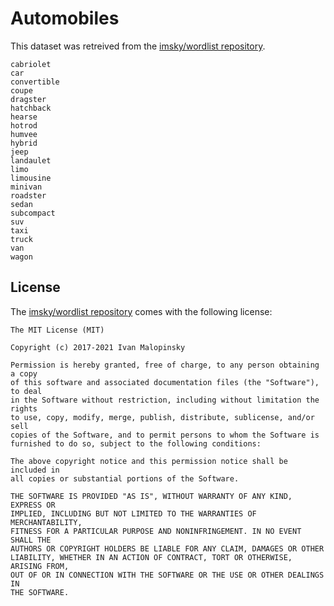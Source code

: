 # Automobiles

This dataset was retreived from the [imsky/wordlist repository](https://github.com/imsky/wordlists).

```
cabriolet
car
convertible
coupe
dragster
hatchback
hearse
hotrod
humvee
hybrid
jeep
landaulet
limo
limousine
minivan
roadster
sedan
subcompact
suv
taxi
truck
van
wagon
```

## License 

The [imsky/wordlist repository](https://github.com/imsky/wordlists) comes with the following license: 

```
The MIT License (MIT)

Copyright (c) 2017-2021 Ivan Malopinsky

Permission is hereby granted, free of charge, to any person obtaining a copy
of this software and associated documentation files (the "Software"), to deal
in the Software without restriction, including without limitation the rights
to use, copy, modify, merge, publish, distribute, sublicense, and/or sell
copies of the Software, and to permit persons to whom the Software is
furnished to do so, subject to the following conditions:

The above copyright notice and this permission notice shall be included in
all copies or substantial portions of the Software.

THE SOFTWARE IS PROVIDED "AS IS", WITHOUT WARRANTY OF ANY KIND, EXPRESS OR
IMPLIED, INCLUDING BUT NOT LIMITED TO THE WARRANTIES OF MERCHANTABILITY,
FITNESS FOR A PARTICULAR PURPOSE AND NONINFRINGEMENT. IN NO EVENT SHALL THE
AUTHORS OR COPYRIGHT HOLDERS BE LIABLE FOR ANY CLAIM, DAMAGES OR OTHER
LIABILITY, WHETHER IN AN ACTION OF CONTRACT, TORT OR OTHERWISE, ARISING FROM,
OUT OF OR IN CONNECTION WITH THE SOFTWARE OR THE USE OR OTHER DEALINGS IN
THE SOFTWARE.
```
